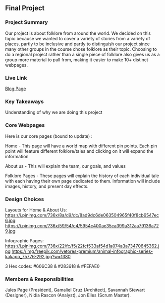 ## Final Project

### Project Summary

Our project is about folklore from around the world. We decided on this topic because we wanted to cover a variety of stories from a variety of places, partly to be inclusive and partly to distinguish our project since many other groups in the course chose folklore as their topic. Choosing to do a regional project rather than a single piece of folklore also gives us as a group more material to pull from, making it easier to make 10+ distinct webpages.

### Live Link

[Blog Page](https://jvalentine946.github.io/folklore-project/)

### Key Takeaways

Understanding of why we are doing this project

### Core Webpages

Here is our core pages (bound to update) :

Home - This page will have a world map with different pin points. Each pin point will feature different folklore/tales and clicking on it will expand the information

About us - This will explain the team, our goals, and values

Folklore Pages - These pages will explain the history of each individual tale with each having their own page dedicated to them. Information will include images, history, and present day effects.

### Design Choices

Layouts for 
Home & About Us: https://i.pinimg.com/736x/8a/d9/dc/8ad9dc6de063504965f40f8cb6547ec6.jpg
https://i.pinimg.com/736x/59/54/c4/5954c400ae35ca399a312aa79136a729.jpg

Infographic Pages: https://i.pinimg.com/736x/22/fc/f5/22fcf533af54d1a074a3a73470645362.jpg
https://img.freepik.com/vetores-premium/animal-infographic-series-kakapo_75776-292.jpg?w=1380

3 Hex codes: #606C38 & #283618 & #FEFAE0

### Members & Responsibilities

Jules Page (President),
Gamaliel Cruz (Architect),
Savannah Stewart (Designer),
Nidia Rascon (Analyst),
Jon Elles (Scrum Master).
